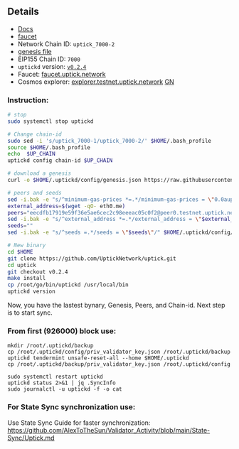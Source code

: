 

## Details

- [Docs](https://docs.uptick.network/testnet/join.html)
- [faucet](https://docs.uptick.network/testnet/faucet.html)
- Network Chain ID: `uptick_7000-2`
- [genesis file](https://github.com/UptickNetwork/uptick-testnet/blob/main/uptick_7000-2/genesis.json)
- EIP155 Chain ID: `7000`
- `uptickd` version: [`v0.2.4`](https://github.com/UptickNetwork/uptick/releases)
- Faucet: [faucet.uptick.network](https://docs.uptick.network/testnet/faucet.html)
- Cosmos explorer: 
    [explorer.testnet.uptick.network](https://explorer.testnet.uptick.network)
    [GN](https://uptick.explorers.guru/)

### Instruction:
```bash
# stop
sudo systemctl stop uptickd

# Change chain-id
sudo sed -i 's/uptick_7000-1/uptick_7000-2/' $HOME/.bash_profile
source $HOME/.bash_profile
echo  $UP_CHAIN
uptickd config chain-id $UP_CHAIN

# download a genesis
curl -o $HOME/.uptickd/config/genesis.json https://raw.githubusercontent.com/UptickNetwork/uptick-testnet/main/uptick_7000-2/genesis.json

# peers and seeds
sed -i.bak -e "s/^minimum-gas-prices *=.*/minimum-gas-prices = \"0.0auptick\"/;" ~/.uptickd/config/app.toml
external_address=$(wget -qO- eth0.me)
peers="eecdfb17919e59f36e5ae6cec2c98eeeac05c0f2@peer0.testnet.uptick.network:26656,178727600b61c055d9b594995e845ee9af08aa72@peer1.testnet.uptick.network:26656,f97a75fb69d3a5fe893dca7c8d238ccc0bd66a8f@uptick-seed.p2p.brocha.in:30554,94b63fddfc78230f51aeb7ac34b9fb86bd042a77@uptick-testnet-rpc.p2p.brocha.in:30556,902a93963c96589432ee3206944cdba392ae5c2d@65.108.42.105:27656"
sed -i.bak -e "s/^external_address *=.*/external_address = \"$external_address:26656\"/; s/^persistent_peers *=.*/persistent_peers = \"$peers\"/" $HOME/.uptickd/config/config.toml
seeds=""
sed -i.bak -e "s/^seeds =.*/seeds = \"$seeds\"/" $HOME/.uptickd/config/config.toml

# New binary
cd $HOME
git clone https://github.com/UptickNetwork/uptick.git
cd uptick
git checkout v0.2.4
make install
cp /root/go/bin/uptickd /usr/local/bin
uptickd version
```
Now, you have the lastest bynary, Genesis, Peers, and Chain-id. Next step is to start sync.

### From first (926000) block use:
```
mkdir /root/.uptickd/backup
cp /root/.uptickd/config/priv_validator_key.json /root/.uptickd/backup
uptickd tendermint unsafe-reset-all --home $HOME/.uptickd
cp /root/.uptickd/backup/priv_validator_key.json /root/.uptickd/config

sudo systemctl restart uptickd
uptickd status 2>&1 | jq .SyncInfo
sudo journalctl -u uptickd -f -o cat
```
### For State Sync synchronization use:
Use State Sync Guide for faster synchronization:
https://github.com/AlexToTheSun/Validator_Activity/blob/main/State-Sync/Uptick.md


